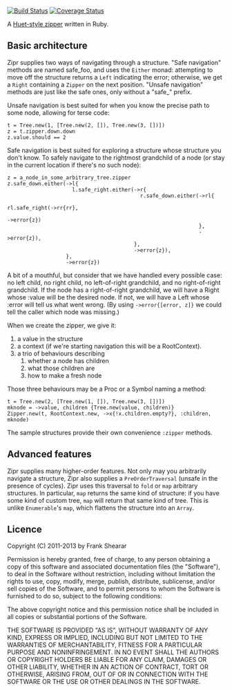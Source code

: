 [![Build Status](https://secure.travis-ci.org/frankshearar/zipr.png?branch=master)](http://travis-ci.org/frankshearar/zipr) [![Coverage Status](https://coveralls.io/repos/frankshearar/zipr/badge.png?branch=master)](https://coveralls.io/r/frankshearar/zipr)

A [Huet-style zipper](http://www.st.cs.uni-saarland.de/edu/seminare/2005/advanced-fp/docs/huet-zipper.pdf) written in Ruby.

Basic architecture
------------------

Zipr supplies two ways of navigating through a structure. "Safe navigation" methods are named safe\_foo, and uses the `Either` monad: attempting to move off the structure returns a `Left` indicating the error; otherwise, we get a `Right` containing a `Zipper` on the next position. "Unsafe navigation" methods are just like the safe ones, only without a "safe\_" prefix.

Unsafe navigation is best suited for when you know the precise path to some node, allowing for terse code:

    t = Tree.new(1, [Tree.new(2, []), Tree.new(3, [])])
    z = t.zipper.down.down
    z.value.should == 2

Safe navigation is best suited for exploring a structure whose structure you don't know. To safely navigate to the rightmost grandchild of a node (or stay in the current location if there's no such node):

    z = a_node_in_some_arbitrary_tree.zipper
    z.safe_down.either(->l{
                         l.safe_right.either(->r{
                                               r.safe_down.either(->rl{
                                                                    rl.safe_right(->rr{rr},
                                                                                  ->error{z})
                                                                  },
                                                                  ->error{z}),
                                             },
                                             ->error{z}),
                       },
                       ->error{z})

A bit of a mouthful, but consider that we have handled every possible case: no left child, no right child, no left-of-right grandchild, and no right-of-right grandchild. If the node has a right-of-right grandchild, we will have a Right whose :value will be the desired node. If not, we will have a Left whose :error will tell us what went wrong. (By using `->error{[error, z]}` we could tell the caller which node was missing.)

When we create the zipper, we give it:

1. a value in the structure
2. a context (if we're starting navigation this will be a RootContext).
3. a trio of behaviours describing
    1. whether a node has children
    2. what those children are
    3. how to make a fresh node

Those three behaviours may be a Proc or a Symbol naming a method:

    t = Tree.new(2, [Tree.new(1, []), Tree.new(3, [])])
    mknode = ->value, children {Tree.new(value, children)}
    Zipper.new(t, RootContext.new, ->x{!x.children.empty?}, :children, mknode)

The sample structures provide their own convenience `:zipper` methods.

Advanced features
-----------------
Zipr supplies many higher-order features. Not only may you arbitrarily navigate a structure, Zipr also supplies a `PreOrderTraversal` (unsafe in the presence of cycles). Zipr uses this traversal to `fold` or `map` arbitrary structures. In particular, `map` returns the same kind of structure: if you have some kind of custom tree, `map` will return that same kind of tree. This is unlike `Enumerable`'s `map`, which flattens the structure into an `Array`.

Licence
-------

Copyright (C) 2011-2013 by Frank Shearar

Permission is hereby granted, free of charge, to any person obtaining a copy of this software and associated documentation files (the "Software"), to deal in the Software without restriction, including without limitation the rights to use, copy, modify, merge, publish, distribute, sublicense, and/or sell copies of the Software, and to permit persons to whom the Software is furnished to do so, subject to the following conditions:

The above copyright notice and this permission notice shall be included in all copies or substantial portions of the Software.

THE SOFTWARE IS PROVIDED "AS IS", WITHOUT WARRANTY OF ANY KIND, EXPRESS OR IMPLIED, INCLUDING BUT NOT LIMITED TO THE WARRANTIES OF MERCHANTABILITY, FITNESS FOR A PARTICULAR PURPOSE AND NONINFRINGEMENT. IN NO EVENT SHALL THE AUTHORS OR COPYRIGHT HOLDERS BE LIABLE FOR ANY CLAIM, DAMAGES OR OTHER LIABILITY, WHETHER IN AN ACTION OF CONTRACT, TORT OR OTHERWISE, ARISING FROM, OUT OF OR IN CONNECTION WITH THE SOFTWARE OR THE USE OR OTHER DEALINGS IN THE SOFTWARE.